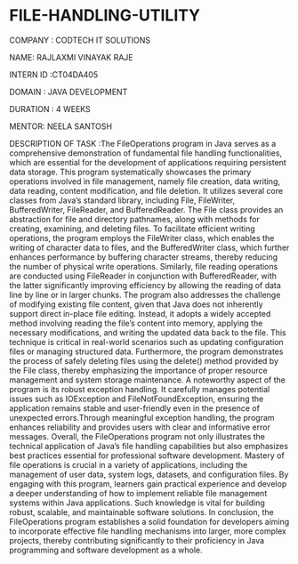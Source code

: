 # FILE-HANDLING-UTILITY

COMPANY : CODTECH IT SOLUTIONS

NAME: RAJLAXMI VINAYAK RAJE

INTERN ID :CT04DA405

DOMAIN : JAVA DEVELOPMENT

DURATION : 4 WEEKS

MENTOR: NEELA SANTOSH

DESCRIPTION OF TASK :The FileOperations program in Java serves as a comprehensive demonstration of fundamental file handling functionalities, which are essential for the development of applications requiring persistent data storage. This program systematically showcases the primary operations involved in file management, namely file creation, data writing, data reading, content modification, and file deletion.
It utilizes several core classes from Java’s standard library, including File, FileWriter, BufferedWriter, FileReader, and BufferedReader. The File class provides an abstraction for file and directory pathnames, along with methods for creating, examining, and deleting files. To facilitate efficient writing operations, the program employs the FileWriter class, which enables the writing of character data to files, and the BufferedWriter class, which further enhances performance by buffering character streams, thereby reducing the number of physical write operations. Similarly, file reading operations are conducted using FileReader in conjunction with BufferedReader, with the latter significantly improving efficiency by allowing the reading of data line by line or in larger chunks. 
The program also addresses the challenge of modifying existing file content, given that Java does not inherently support direct in-place file editing. Instead, it adopts a widely accepted method involving reading the file’s content into memory, applying the necessary modifications, and writing the updated data back to the file. This technique is critical in real-world scenarios such as updating configuration files or managing structured data. Furthermore, the program demonstrates the process of safely deleting files using the delete() method provided by the File class, thereby emphasizing the importance of proper resource management and system storage maintenance. A noteworthy aspect of the program is its robust exception handling. It carefully manages potential issues such as IOException and FileNotFoundException, ensuring the application remains stable and user-friendly even in the presence of unexpected errors.Through meaningful exception handling, the program enhances reliability and provides users with clear and informative error messages. 
Overall, the FileOperations program not only illustrates the technical application of Java’s file handling capabilities but also emphasizes best practices essential for professional software development. Mastery of file operations is crucial in a variety of applications, including the management of user data, system logs, datasets, and configuration files. By engaging with this program, learners gain practical experience and develop a deeper understanding of how to implement reliable file management systems within Java applications. Such knowledge is vital for building robust, scalable, and maintainable software solutions. In conclusion, the FileOperations program establishes a solid foundation for developers aiming to incorporate effective file handling mechanisms into larger, more complex projects, thereby contributing significantly to their proficiency in Java programming and software development as a whole.
